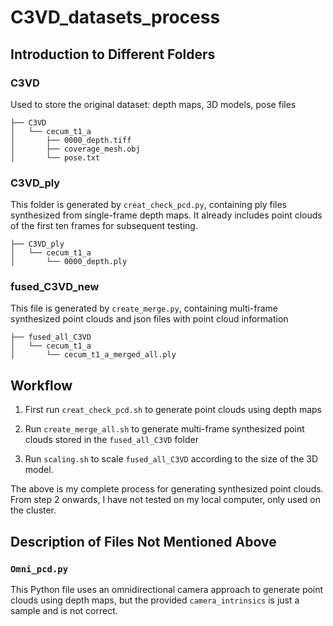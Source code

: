 # C3VD_datasets_process
## Introduction to Different Folders

### C3VD
Used to store the original dataset: depth maps, 3D models, pose files
```
├── C3VD
│   └── cecum_t1_a
│       ├── 0000_depth.tiff
│       ├── coverage_mesh.obj
│       └── pose.txt
```
### C3VD_ply
This folder is generated by ``creat_check_pcd.py``, containing ply files synthesized from single-frame depth maps. It already includes point clouds of the first ten frames for subsequent testing.
```
├── C3VD_ply
│   └── cecum_t1_a
│       └── 0000_depth.ply
```
### fused_C3VD_new
This file is generated by ``create_merge.py``, containing multi-frame synthesized point clouds and json files with point cloud information
```
├── fused_all_C3VD
│   └── cecum_t1_a
│       └── cecum_t1_a_merged_all.ply
```

## Workflow

1. First run ``creat_check_pcd.sh`` to generate point clouds using depth maps

2. Run ``create_merge_all.sh`` to generate multi-frame synthesized point clouds stored in the ``fused_all_C3VD`` folder

3. Run ``scaling.sh`` to scale ``fused_all_C3VD`` according to the size of the 3D model.

The above is my complete process for generating synthesized point clouds. From step 2 onwards, I have not tested on my local computer, only used on the cluster.

## Description of Files Not Mentioned Above

### ``Omni_pcd.py``
This Python file uses an omnidirectional camera approach to generate point clouds using depth maps, but the provided ``camera_intrinsics`` is just a sample and is not correct.

